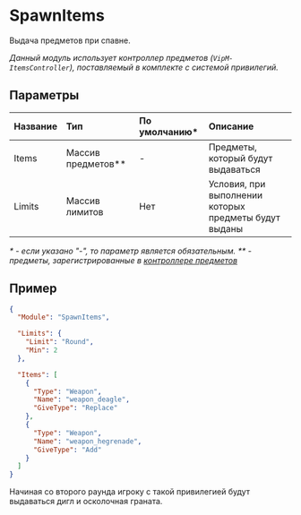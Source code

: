 # SpawnItems

Выдача предметов при спавне.

_Данный модуль использует контроллер предметов (`VipM-ItemsController`), поставляемый в комплекте с системой привилегий._

## Параметры

| Название | Тип                  | По умолчанию\* | Описание                                              |
| :------- | :------------------- | :------------- | :---------------------------------------------------- |
| Items    | Массив предметов\*\* | -              | Предметы, который будут выдаваться                    |
| Limits   | Массив лимитов       | Нет            | Условия, при выполнении которых предметы будут выданы |

_\* - если указано "-", то параметр является обязательным._
_\*\* - предметы, зарегистрированные в [контроллере предметов](/readme/items.md)_

## Пример

```json
{
  "Module": "SpawnItems",

  "Limits": {
    "Limit": "Round",
    "Min": 2
  },

  "Items": [
    {
      "Type": "Weapon",
      "Name": "weapon_deagle",
      "GiveType": "Replace"
    },
    {
      "Type": "Weapon",
      "Name": "weapon_hegrenade",
      "GiveType": "Add"
    }
  ]
}
```

Начиная со второго раунда игроку с такой привилегией будут выдаваться дигл и осколочная граната.
